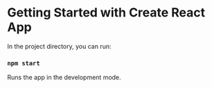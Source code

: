 # Getting Started with Create React App

In the project directory, you can run:

### `npm start`

Runs the app in the development mode.
